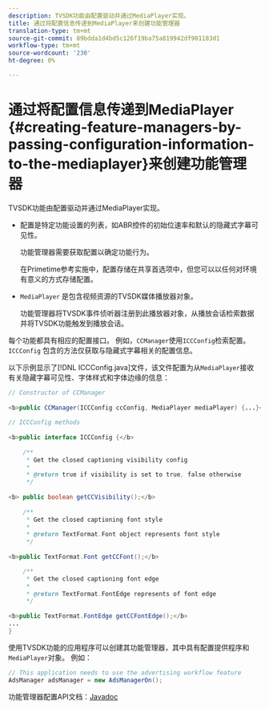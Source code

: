 ```yaml
---
description: TVSDK功能由配置驱动并通过MediaPlayer实现。
title: 通过将配置信息传递到MediaPlayer来创建功能管理器
translation-type: tm+mt
source-git-commit: 89bdda1d4bd5c126f19ba75a819942df901183d1
workflow-type: tm+mt
source-wordcount: '230'
ht-degree: 0%

---
```



# 通过将配置信息传递到MediaPlayer {#creating-feature-managers-by-passing-configuration-information-to-the-mediaplayer}来创建功能管理器

TVSDK功能由配置驱动并通过MediaPlayer实现。

* 配置是特定功能设置的列表，如ABR控件的初始位速率和默认的隐藏式字幕可见性。

   功能管理器需要获取配置以确定功能行为。

   在Primetime参考实施中，配置存储在共享首选项中，但您可以以任何对环境有意义的方式存储配置。

* `MediaPlayer` 是包含视频资源的TVSDK媒体播放器对象。

   功能管理器将TVSDK事件侦听器注册到此播放器对象，从播放会话检索数据并将TVSDK功能触发到播放会话。

每个功能都具有相应的配置接口。 例如，`CCManager`使用`ICCConfig`检索配置。 `ICCConfig` 包含的方法仅获取与隐藏式字幕相关的配置信息。

以下示例显示了[!DNL ICCConfig.java]文件，该文件配置为从`MediaPlayer`接收有关隐藏字幕可见性、字体样式和字体边缘的信息：

```java
// Constructor of CCManager 
 
<b>public CCManager(ICCConfig ccConfig, MediaPlayer mediaPlayer) {...}</b> 
  
// ICCConfig methods 
 
<b>public interface ICCConfig {</b> 
  
    /** 
     * Get the closed captioning visibility config 
     * 
     * @return true if visibility is set to true, false otherwise 
     */ 
    
<b> public boolean getCCVisibility();</b> 
  
    /** 
     * Get the closed captioning font style 
     * 
     * @return TextFormat.Font object represents font style 
     */ 
     
<b>public TextFormat.Font getCCFont();</b>

    /** 
     * Get the closed captioning font edge 
     * 
     * @return TextFormat.FontEdge represents of font edge 
     */ 
     
<b>public TextFormat.FontEdge getCCFontEdge();</b> 
... 
}
```

使用TVSDK功能的应用程序可以创建其功能管理器，其中具有配置提供程序和`MediaPlayer`对象。 例如：

```java
// This application needs to use the advertising workflow feature 
AdsManager adsManager = new AdsManagerOn();
```

功能管理器配置API文档：[Javadoc](https://help.adobe.com/en_US/primetime/api/reference_implementation/android/javadoc/com/adobe/primetime/reference/config/package-summary.html)